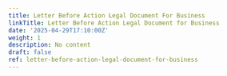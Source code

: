 ```yaml
---
title: Letter Before Action Legal Document For Business
linkTitle: Letter Before Action Legal Document for Business
date: '2025-04-29T17:10:00Z'
weight: 1
description: No content
draft: false
ref: letter-before-action-legal-document-for-business
---
```


